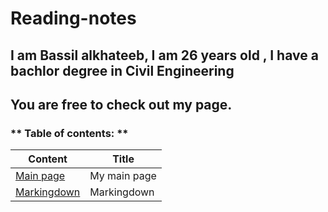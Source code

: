 # Reading-notes
## I am Bassil alkhateeb, I am 26 years old , I have a bachlor degree in Civil Engineering
## You are free to check out my page.
### ** Table of contents: ** 
| Content |   Title    |
| ------- | ---------- |
|  [Main page](https://github.com/Bassilalkhateeb/reading-repo) | My main page |
| [Markingdown](https://bassilalkhateeb.github.io/reading-repo/) | Markingdown |